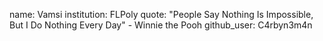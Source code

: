 name: Vamsi
institution: FLPoly
quote: "People Say Nothing Is Impossible, But I Do Nothing Every Day" - Winnie the Pooh
github_user: C4rbyn3m4n